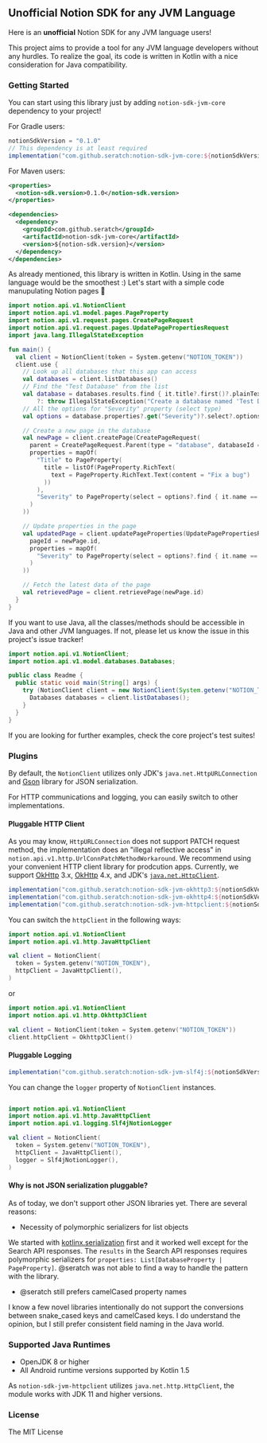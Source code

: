 ## Unofficial Notion SDK for any JVM Language

Here is an **unofficial** Notion SDK for any JVM language users!

This project aims to provide a tool for any JVM language developers without any hurdles. To realize the goal, its code is written in Kotlin with a nice consideration for Java compatibility.

### Getting Started

You can start using this library just by adding `notion-sdk-jvm-core` dependency to your project!

For Gradle users:

```gradle
notionSdkVersion = "0.1.0"
// This dependency is at least required
implementation("com.github.seratch:notion-sdk-jvm-core:${notionSdkVersion}")
```

For Maven users:

```xml
<properties>
  <notion-sdk.version>0.1.0</notion-sdk.version>
</properties>

<dependencies>
  <dependency>
    <groupId>com.github.seratch</groupId>
    <artifactId>notion-sdk-jvm-core</artifactId>
    <version>${notion-sdk.version}</version>
  </dependency>
</dependencies>
```

As already mentioned, this library is written in Kotlin. Using in the same language would be the smoothest :) Let's start with a simple code manupulating Notion pages :wave:

```kotlin
import notion.api.v1.NotionClient
import notion.api.v1.model.pages.PageProperty
import notion.api.v1.request.pages.CreatePageRequest
import notion.api.v1.request.pages.UpdatePagePropertiesRequest
import java.lang.IllegalStateException

fun main() {
  val client = NotionClient(token = System.getenv("NOTION_TOKEN"))
  client.use {
    // Look up all databases that this app can access
    val databases = client.listDatabases()
    // Find the "Test Database" from the list
    val database = databases.results.find { it.title?.first()?.plainText == "Test Database" }
        ?: throw IllegalStateException("Create a database named 'Test Database' and invite this app's user!")
    // All the options for "Severity" property (select type)
    val options = database.properties?.get("Severity")?.select?.options

    // Create a new page in the database
    val newPage = client.createPage(CreatePageRequest(
      parent = CreatePageRequest.Parent(type = "database", databaseId = database.id),
      properties = mapOf(
        "Title" to PageProperty(
          title = listOf(PageProperty.RichText(
            text = PageProperty.RichText.Text(content = "Fix a bug")
          ))
        ),
        "Severity" to PageProperty(select = options?.find { it.name == "High" }),
      )
    ))

    // Update properties in the page
    val updatedPage = client.updatePageProperties(UpdatePagePropertiesRequest(
      pageId = newPage.id,
      properties = mapOf(
        "Severity" to PageProperty(select = options?.find { it.name == "Medium" }),
      )
    ))

    // Fetch the latest data of the page
    val retrievedPage = client.retrievePage(newPage.id)
  }
}
```

If you want to use Java, all the classes/methods should be accessible in Java and other JVM languages. If not, please let us know the issue in this project's issue tracker!

```java
import notion.api.v1.NotionClient;
import notion.api.v1.model.databases.Databases;

public class Readme {
  public static void main(String[] args) {
    try (NotionClient client = new NotionClient(System.getenv("NOTION_TOKEN"))) {
      Databases databases = client.listDatabases();
    }
  }
}
```

If you are looking for further examples, check the core project's test suites!

### Plugins

By default, the `NotionClient` utilizes only JDK's `java.net.HttpURLConnection` and [Gson](https://github.com/google/gson) library for JSON serialization.

For HTTP communications and logging, you can easily switch to other implementations.

#### Pluggable HTTP Client

As you may know, `HttpURLConnection` does not support PATCH request method, the implementation does an "illegal reflective access" in `notion.api.v1.http.UrlConnPatchMethodWorkaround`. We recommend using your convenient HTTP client library for prodcution apps. Currently, we support [OkHttp](https://square.github.io/okhttp/) 3.x, [OkHttp](https://square.github.io/okhttp/) 4.x, and JDK's [`java.net.HttpClient`](https://docs.oracle.com/en/java/javase/11/docs/api/java.net.http/java/net/http/HttpClient.html).

```gradle
implementation("com.github.seratch:notion-sdk-jvm-okhttp3:${notionSdkVersion}") // OkHttp 3.x
implementation("com.github.seratch:notion-sdk-jvm-okhttp4:${notionSdkVersion}") // OkHttp 4.x
implementation("com.github.seratch:notion-sdk-jvm-httpclient:${notionSdkVersion}") // java.net.http.HttpClient in JDK 11+
```

You can switch the `httpClient` in the following ways:

```kotlin
import notion.api.v1.NotionClient
import notion.api.v1.http.JavaHttpClient

val client = NotionClient(
  token = System.getenv("NOTION_TOKEN"),
  httpClient = JavaHttpClient(),
)
```

or

```kotlin
import notion.api.v1.NotionClient
import notion.api.v1.http.Okhttp3Client

val client = NotionClient(token = System.getenv("NOTION_TOKEN"))
client.httpClient = Okhttp3Client()
```

#### Pluggable Logging

```gradle
implementation("com.github.seratch:notion-sdk-jvm-slf4j:${notionSdkVersion}") // slf4j-api 1.7
```

You can change the `logger` property of `NotionClient` instances.

```kotlin

import notion.api.v1.NotionClient
import notion.api.v1.http.JavaHttpClient
import notion.api.v1.logging.Slf4jNotionLogger

val client = NotionClient(
  token = System.getenv("NOTION_TOKEN"),
  httpClient = JavaHttpClient(),
  logger = Slf4jNotionLogger(),
)
```

#### Why is not JSON serialization pluggable?

As of today, we don't support other JSON libraries yet. There are several reasons:

* Necessity of polymorphic serializers for list objects

We started with [kotlinx.serialization](https://github.com/Kotlin/kotlinx.serialization) first and it worked well except for the Search API responses. The `results` in the Search API responses requires polymorphic serializers for `properties: List[DatabaseProperty | PageProperty]`. @seratch was not able to find a way to handle the pattern with the library.

* @seratch still prefers camelCased property names

I know a few novel libraries intentionally do not support the conversions between snake_cased keys and camelCased keys. I do understand the opinion, but I still prefer consistent field naming in the Java world.

### Supported Java Runtimes

* OpenJDK 8 or higher
* All Android runtime versions supported by Kotlin 1.5

As `notion-sdk-jvm-httpclient` utilizes `java.net.http.HttpClient`, the module works with JDK 11 and higher versions.

### License

The MIT License
